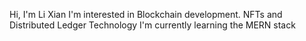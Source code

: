 Hi, I'm Li Xian
I'm interested in Blockchain development. NFTs and Distributed Ledger Technology
I'm currently learning the MERN stack
